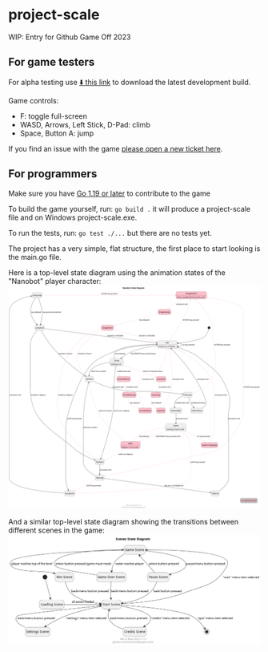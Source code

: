 # project-scale

WIP: Entry for Github Game Off 2023

## For game testers

For alpha testing use [⬇️ this link](https://nightly.link/sinisterstuf/project-scale/workflows/build/main/project-scale-bundle.zip) to download the latest development build.

Game controls:
- F: toggle full-screen
- WASD, Arrows, Left Stick, D-Pad: climb
- Space, Button A: jump

If you find an issue with the game [please open a new ticket here](https://github.com/sinisterstuf/project-scale/issues).

## For programmers

Make sure you have [Go 1.19 or later](https://go.dev/) to contribute to the game

To build the game yourself, run: `go build .` it will produce a project-scale file and on Windows project-scale.exe.

To run the tests, run: `go test ./...` but there are no tests yet.

The project has a very simple, flat structure, the first place to start looking is the main.go file.

Here is a top-level state diagram using the animation states of the "Nanobot" player character:
![Nanobot State Diagram](docs/nanobot.png)

And a similar top-level state diagram showing the transitions between different scenes in the game:
![Scenes State Diagram](docs/scenes.png)
